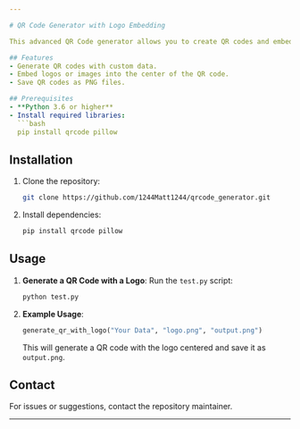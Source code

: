 ```yaml
---

# QR Code Generator with Logo Embedding

This advanced QR Code generator allows you to create QR codes and embed logos or images in the center.

## Features
- Generate QR codes with custom data.
- Embed logos or images into the center of the QR code.
- Save QR codes as PNG files.

## Prerequisites
- **Python 3.6 or higher**
- Install required libraries:
  ```bash
  pip install qrcode pillow
  ```

## Installation
1. Clone the repository:
   ```bash
   git clone https://github.com/1244Matt1244/qrcode_generator.git
   ```
2. Install dependencies:
   ```bash
   pip install qrcode pillow
   ```

## Usage

1. **Generate a QR Code with a Logo**:
   Run the `test.py` script:
   ```bash
   python test.py
   ```

2. **Example Usage**:
   ```python
   generate_qr_with_logo("Your Data", "logo.png", "output.png")
   ```
   This will generate a QR code with the logo centered and save it as `output.png`.

## Contact
For issues or suggestions, contact the repository maintainer.

---
```

